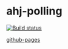 # ahj-polling

[![Build status](https://ci.appveyor.com/api/projects/status/7xqjl8c6p9m951ou?svg=true)](https://ci.appveyor.com/project/dmitry-izjurov/ahj-polling)

[github-pages](https://dmitry-izjurov.github.io/ahj-polling/)
